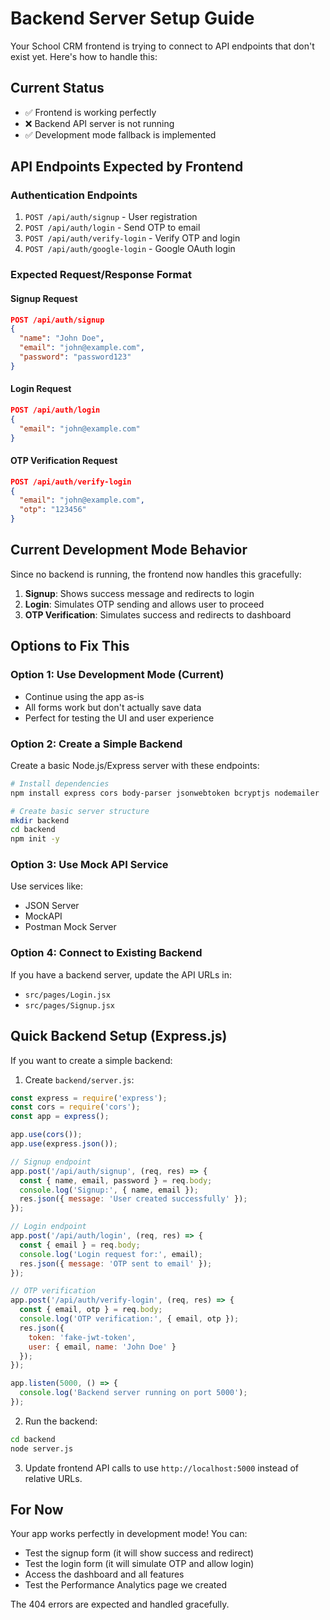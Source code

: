 # Backend Server Setup Guide

Your School CRM frontend is trying to connect to API endpoints that don't exist yet. Here's how to handle this:

## Current Status
- ✅ Frontend is working perfectly
- ❌ Backend API server is not running
- ✅ Development mode fallback is implemented

## API Endpoints Expected by Frontend

### Authentication Endpoints
1. `POST /api/auth/signup` - User registration
2. `POST /api/auth/login` - Send OTP to email
3. `POST /api/auth/verify-login` - Verify OTP and login
4. `POST /api/auth/google-login` - Google OAuth login

### Expected Request/Response Format

#### Signup Request
```json
POST /api/auth/signup
{
  "name": "John Doe",
  "email": "john@example.com", 
  "password": "password123"
}
```

#### Login Request
```json
POST /api/auth/login
{
  "email": "john@example.com"
}
```

#### OTP Verification Request
```json
POST /api/auth/verify-login
{
  "email": "john@example.com",
  "otp": "123456"
}
```

## Current Development Mode Behavior

Since no backend is running, the frontend now handles this gracefully:

1. **Signup**: Shows success message and redirects to login
2. **Login**: Simulates OTP sending and allows user to proceed
3. **OTP Verification**: Simulates success and redirects to dashboard

## Options to Fix This

### Option 1: Use Development Mode (Current)
- Continue using the app as-is
- All forms work but don't actually save data
- Perfect for testing the UI and user experience

### Option 2: Create a Simple Backend
Create a basic Node.js/Express server with these endpoints:

```bash
# Install dependencies
npm install express cors body-parser jsonwebtoken bcryptjs nodemailer

# Create basic server structure
mkdir backend
cd backend
npm init -y
```

### Option 3: Use Mock API Service
Use services like:
- JSON Server
- MockAPI
- Postman Mock Server

### Option 4: Connect to Existing Backend
If you have a backend server, update the API URLs in:
- `src/pages/Login.jsx`
- `src/pages/Signup.jsx`

## Quick Backend Setup (Express.js)

If you want to create a simple backend:

1. Create `backend/server.js`:
```javascript
const express = require('express');
const cors = require('cors');
const app = express();

app.use(cors());
app.use(express.json());

// Signup endpoint
app.post('/api/auth/signup', (req, res) => {
  const { name, email, password } = req.body;
  console.log('Signup:', { name, email });
  res.json({ message: 'User created successfully' });
});

// Login endpoint
app.post('/api/auth/login', (req, res) => {
  const { email } = req.body;
  console.log('Login request for:', email);
  res.json({ message: 'OTP sent to email' });
});

// OTP verification
app.post('/api/auth/verify-login', (req, res) => {
  const { email, otp } = req.body;
  console.log('OTP verification:', { email, otp });
  res.json({ 
    token: 'fake-jwt-token',
    user: { email, name: 'John Doe' }
  });
});

app.listen(5000, () => {
  console.log('Backend server running on port 5000');
});
```

2. Run the backend:
```bash
cd backend
node server.js
```

3. Update frontend API calls to use `http://localhost:5000` instead of relative URLs.

## For Now
Your app works perfectly in development mode! You can:
- Test the signup form (it will show success and redirect)
- Test the login form (it will simulate OTP and allow login)
- Access the dashboard and all features
- Test the Performance Analytics page we created

The 404 errors are expected and handled gracefully.
